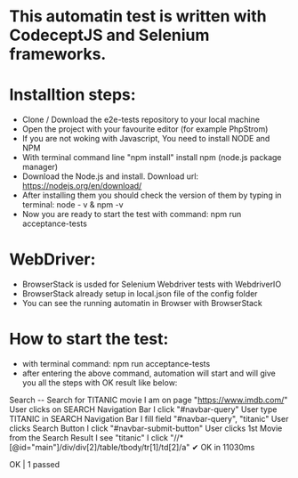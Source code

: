 # This automatin test is written with CodeceptJS and Selenium frameworks.

# Installtion steps:

- Clone / Download the e2e-tests repository to your local machine
- Open the project with your favourite editor (for example PhpStrom)
- If you are not woking with Javascript, You need to install NODE and NPM 
- With terminal command line "npm install" install npm (node.js package manager)
- Download the Node.js and install. Download url: https://nodejs.org/en/download/
- After installing them you should check the version of them by typing in terminal: node - v  & npm -v
- Now you are ready to start the test with command: npm run acceptance-tests

# WebDriver:
- BrowserStack is usded for Selenium Webdriver tests with WebdriverIO
- BrowserStack already setup in local.json file of the config folder 
- You can see the running automatin in Browser with BrowserStack


# How to start the test:
- with terminal command: npm run acceptance-tests
- after entering the above command, automation will start and will give you all the steps with OK result like below:

Search --
  Search for TITANIC movie
    I am on page "https://www.imdb.com/"
   User clicks on SEARCH Navigation Bar
    I click "#navbar-query"
   User type TITANIC in SEARCH Navigation Bar
    I fill field "#navbar-query", "titanic"
   User clicks Search Button
    I click "#navbar-submit-button"
   User clicks 1st Movie from the Search Result
    I see "titanic"
    I click "//*[@id="main"]/div/div[2]/table/tbody/tr[1]/td[2]/a"
  ✔ OK in 11030ms

  OK  | 1 passed  



